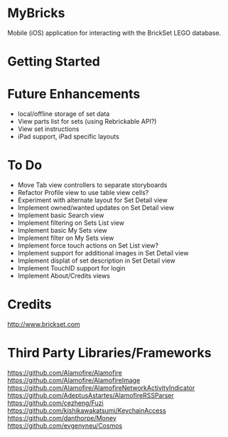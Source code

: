 # MyBricks

Mobile (iOS) application for interacting with the BrickSet LEGO database.


# Getting Started

# Future Enhancements

* local/offline storage of set data
* View parts list for sets (using Rebrickable API?)
* View set instructions
* iPad support, iPad specific layouts

# To Do

* Move Tab view controllers to separate storyboards
* Refactor Profile view to use table view cells?
* Experiment with alternate layout for Set Detail view
* Implement owned/wanted updates on Set Detail view
* Implement basic Search view
* Implement filtering on Sets List view
* Implement basic My Sets view
* Implement filter on My Sets view
* Implement force touch actions on Set List view?
* Implement support for additional images in Set Detail view
* Implement displat of set description in Set Detail view
* Implement TouchID support for login
* Implement About/Credits views
 
# Credits

http://www.brickset.com

# Third Party Libraries/Frameworks

https://github.com/Alamofire/Alamofire
https://github.com/Alamofire/AlamofireImage
https://github.com/Alamofire/AlamofireNetworkActivityIndicator
https://github.com/AdeptusAstartes/AlamofireRSSParser
https://github.com/cezheng/Fuzi
https://github.com/kishikawakatsumi/KeychainAccess
https://github.com/danthorpe/Money
https://github.com/evgenyneu/Cosmos
